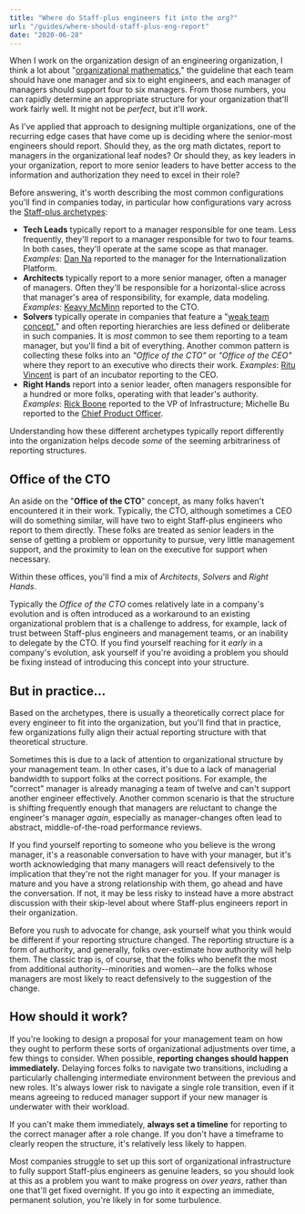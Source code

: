 ```yaml
---
title: "Where do Staff-plus engineers fit into the org?"
url: "/guides/where-should-staff-plus-eng-report"
date: "2020-06-28"
---
```



When I work on the organization design of an engineering organization, I think a lot about "[organizational mathematics](https://lethain.com/sizing-engineering-teams/)," the guideline that each team should have one manager and six to eight engineers, and each manager of managers should support four to six managers. From those numbers, you can rapidly determine an appropriate structure for your organization that'll work fairly well. It might not be _perfect_, but it'll _work_.

As I've applied that approach to designing multiple organizations, one of the recurring edge cases that have come up is deciding where the senior-most engineers should report. Should they, as the org math dictates, report to managers in the organizational leaf nodes? Or should they, as key leaders in your organization, report to more senior leaders to have better access to the information and authorization they need to excel in their role?

Before answering, it's worth describing the most common configurations you'll find in companies today, in particular how configurations vary across the [Staff-plus archetypes](/guides/staff-archetypes):

* **Tech Leads** typically report to a manager responsible for one team. Less frequently, they'll report to a manager responsible for two to four teams. In both cases, they'll operate at the same scope as that manager. _Examples_: [Dan Na](https://staffeng.com/stories/dan-na) reported to the manager for the Internationalization Platform.
* **Architects** typically report to a more senior manager, often a manager of managers. Often they'll be responsible for a horizontal-slice across that manager's area of responsibility, for example, data modeling. _Examples_: [Keavy McMinn](https://staffeng.com/stories/keavy-mcminn) reported to the CTO.
* **Solvers** typically operate in companies that feature a "[weak team concept](https://lethain.com/weak-and-strong-team-concepts/)," and often reporting hierarchies are less defined or deliberate in such companies. It is _most_ common to see them reporting to a team manager, but you'll find a bit of everything. Another common pattern is collecting these folks into an _"Office of the CTO"_ or _"Office of the CEO"_ where they report to an executive who directs their work. _Examples_: [Ritu Vincent](https://staffeng.com/stories/ritu-vincent) is part of an incubator reporting to the CEO.
* **Right Hands** report into a senior leader, often managers responsible for a hundred or more folks, operating with that leader's authority. _Examples_: [Rick Boone](https://staffeng.com/stories/rick-boone) reported to the VP of Infrastructure; Michelle Bu reported to the [Chief Product Officer](https://staffeng.com/stories/michelle-bu).

Understanding how these different archetypes typically report differently into the organization helps decode _some_ of the seeming arbitrariness of reporting structures.

## Office of the CTO

An aside on the "**Office of the CTO**" concept, as many folks haven't encountered it in their work. Typically, the CTO, although sometimes a CEO will do something similar, will have two to eight Staff-plus engineers who report to them directly. These folks are treated as senior leaders in the sense of getting a problem or opportunity to pursue, very little management support, and the proximity to lean on the executive for support when necessary.

Within these offices, you'll find a mix of _Architects_, _Solvers_ and _Right Hands_.

Typically the _Office of the CTO_ comes relatively late in a company's evolution and is often introduced as a workaround to an existing organizational problem that is a challenge to address, for example, lack of trust between Staff-plus engineers and management teams, or an inability to delegate by the CTO. If you find yourself reaching for it _early_ in a company's evolution, ask yourself if you're avoiding a problem you should be fixing instead of introducing this concept into your structure.

## But in practice…

Based on the archetypes, there is usually a theoretically correct place for every engineer to fit into the organization, but you'll find that in practice, few organizations fully align their actual reporting structure with that theoretical structure.

Sometimes this is due to a lack of attention to organizational structure by your management team. In other cases, it's due to a lack of managerial bandwidth to support folks at the correct positions. For example, the "correct" manager is already managing a team of twelve and can't support another engineer effectively. Another common scenario is that the structure is shifting frequently enough that managers are reluctant to change the engineer's manager _again_, especially as manager-changes often lead to abstract, middle-of-the-road performance reviews.

If you find yourself reporting to someone who you believe is the wrong manager, it's a reasonable conversation to have with your manager, but it's worth acknowledging that many managers will react defensively to the implication that they're not the right manager for you. If your manager is mature and you have a strong relationship with them, go ahead and have the conversation. If not, it may be less risky to instead have a more abstract discussion with their skip-level about where Staff-plus engineers report in their organization.

Before you rush to advocate for change, ask yourself what you think would be different if your reporting structure changed. The reporting structure is a form of authority, and generally, folks over-estimate how authority will help them. The classic trap is, of course, that the folks who benefit the most from additional authority--minorities and women--are the folks whose managers are most likely to react defensively to the suggestion of the change.

## How should it work?

If you're looking to design a proposal for your management team on how they ought to perform these sorts of organizational adjustments over time, a few things to consider. When possible, **reporting changes should happen immediately.** Delaying forces folks to navigate two transitions, including a particularly
challenging intermediate environment between the previous and new roles. It's always lower risk to navigate a single role
transition, even if it means agreeing to reduced manager support if your new manager is underwater with their workload.

If you can't make them immediately, **always set a timeline** for reporting to the correct manager after a role change. If you don't have a timeframe to clearly reopen the structure, it's relatively less likely to happen.

Most companies struggle to set up this sort of organizational infrastructure to fully support Staff-plus engineers as genuine leaders, so you should look at this as a problem you want to make progress on _over years_, rather than one that'll get fixed overnight. If you go into it expecting an immediate, permanent solution, you're likely in for some turbulence.
